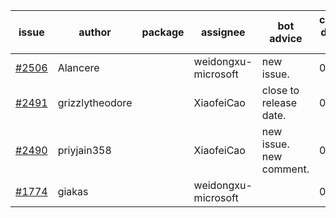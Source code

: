 | issue | author | package | assignee | bot advice | created date of issue | target release date | date from target |
| ------ | ------ | ------ | ------ | ------ | ------ | ------ | :-----: |
| [#2506](https://github.com/Azure/sdk-release-request/issues/2506) | Alancere |  | weidongxu-microsoft | new issue. | 03-03 | 03-17 |  |
| [#2491](https://github.com/Azure/sdk-release-request/issues/2491) | grizzlytheodore |  | XiaofeiCao | close to release date.  | 02-25 | 03-01 | -2 |
| [#2490](https://github.com/Azure/sdk-release-request/issues/2490) | priyjain358 |  | XiaofeiCao | new issue. new comment. | 02-25 | 03-14 |  |
| [#1774](https://github.com/Azure/sdk-release-request/issues/1774) | giakas |  | weidongxu-microsoft |  | 07-14 | 07-19 |  |
